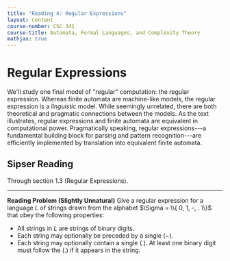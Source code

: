 ```yaml
---
title: "Reading 4: Regular Expressions"
layout: content
course-number: CSC 341
course-title: Automata, Formal Languages, and Complexity Theory
mathjax: true
---
```


# Regular Expressions

We'll study one final model of "regular" computation: the regular expression.
Whereas finite automata are machine-like models, the regular expression is a *linguistic* model.
While seemingly unrelated, there are both theoretical and pragmatic connections between the models.
As the text illustrates, regular expressions and finite automata are equivalent in computational power.
Pragmatically speaking, regular expressions---a fundamental building block for parsing and pattern recognition---are efficiently implemented by translation into equivalent finite automata.

## Sipser Reading

Through section 1.3 (Regular Expressions).

---

**Reading Problem (Slightly Unnatural)**
Give a regular expression for a language $L$ of strings drawn from the alphabet $\Sigma = \\{ 0, 1, -, . \\}$ that
obey the following properties:

+   All strings in $L$ are strings of binary digits.
+   Each string may optionally be preceded by a single $(-)$.
+   Each string may optionally contain a single $(.)$.
    At least one binary digit must follow the $(.)$ if it appears in the string.

